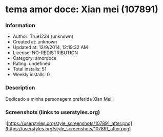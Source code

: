 # tema amor doce: Xian mei (107891)

### Information
- Author: True1234 (unknown)
- Created at: unknown
- Updated at: 12/9/2014, 12:19:32 AM
- License: NO-REDISTRIBUTION
- Category: amordoce
- Rating: undefined
- Total installs: 51
- Weekly installs: 0


### Description
Dedicado a minha personagem preferida Xian Mei.


### Screenshots (links to userstyles.org)
![https://userstyles.org/style_screenshots/107891_after.png](https://userstyles.org/style_screenshots/107891_after.png)


